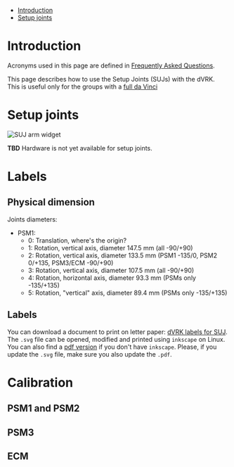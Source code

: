 <!--ts-->
   * [Introduction](#introduction)
   * [Setup joints](#setup-joints)

<!-- Added by: adeguet1, at: 2019-08-06T12:14-04:00 -->

<!--te-->

# Introduction

Acronyms used in this page are defined in [Frequently Asked Questions](/jhu-dvrk/sawIntuitiveResearchKit/wiki/FAQ).

This page describes how to use the Setup Joints (SUJs) with the dVRK.  This is useful only for the groups with a [full da Vinci](/jhu-dvrk/sawIntuitiveResearchKit/wiki/Full-da-Vinci.md)

# Setup joints

![SUJ arm widget](/jhu-dvrk/sawIntuitiveResearchKit/wiki/assets/gui/dvrk-gui-arm-suj.png)

**TBD**  Hardware is not yet available for setup joints.

# Labels

## Physical dimension

Joints diameters:
* PSM1:
  * 0: Translation, where's the origin?
  * 1: Rotation, vertical axis, diameter 147.5 mm (all -90/+90)  
  * 2: Rotation, vertical axis, diameter 133.5 mm (PSM1 -135/0, PSM2 0/+135, PSM3/ECM -90/+90) 
  * 3: Rotation, vertical axis, diameter 107.5 mm (all -90/+90)
  * 4: Rotation, horizontal axis, diameter 93.3 mm (PSMs only -135/+135)
  * 5: Rotation, "vertical" axis, diameter 89.4 mm (PSMs only -135/+135)

## Labels

You can download a document to print on letter paper: [dVRK labels for SUJ](/jhu-dvrk/sawIntuitiveResearchKit/wiki/suj-labels.svg).  The `.svg` file can be opened, modified and printed using `inkscape` on Linux.  You can also find a [pdf version](/jhu-dvrk/sawIntuitiveResearchKit/wiki/suj-labels.pdf) if you don't have `inkscape`.  Please, if you update the `.svg` file, make sure you also update the `.pdf`.

## 

# Calibration

## PSM1 and PSM2

## PSM3

## ECM
